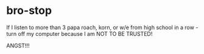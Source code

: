# bro-stop

If I listen to more than 3 papa roach, korn, or w/e from high school in a row - turn off my computer because I am NOT TO BE TRUSTED!

ANGST!!!
